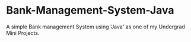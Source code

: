 # Bank-Management-System-Java

A simple Bank management System using 'Java' as one of my Undergrad Mini Projects.
